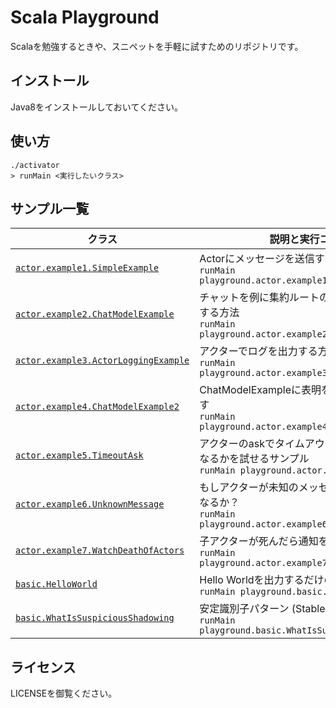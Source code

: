 # Scala Playground

Scalaを勉強するときや、スニペットを手軽に試すためのリポジトリです。

## インストール

Java8をインストールしておいてください。

## 使い方

```
./activator
> runMain <実行したいクラス>
```

## サンプル一覧

<!--begin-->
 クラス | 説明と実行コマンド
-------|----------------
[`actor.example1.SimpleExample`](https://github.com/suin/scala-playground/blob/master/src/main/scala/playground/actor/example1/SimpleExample.scala) | Actorにメッセージを送信するシンプルな例 <br> `runMain playground.actor.example1.SimpleExample` 
[`actor.example2.ChatModelExample`](https://github.com/suin/scala-playground/blob/master/src/main/scala/playground/actor/example2/ChatModelExample.scala) | チャットを例に集約ルートのActorを実行時に生成する方法 <br> `runMain playground.actor.example2.ChatModelExample` 
[`actor.example3.ActorLoggingExample`](https://github.com/suin/scala-playground/blob/master/src/main/scala/playground/actor/example3/ActorLoggingExample.scala) | アクターでログを出力する方法 <br> `runMain playground.actor.example3.ActorLoggingExample` 
[`actor.example4.ChatModelExample2`](https://github.com/suin/scala-playground/blob/master/src/main/scala/playground/actor/example4/ChatModelExample2.scala) | ChatModelExampleに表明を加えたバージョンです <br> `runMain playground.actor.example4.ChatModelExample2` 
[`actor.example5.TimeoutAsk`](https://github.com/suin/scala-playground/blob/master/src/main/scala/playground/actor/example5/TimeoutAsk.scala) | アクターのaskでタイムアウトを超過した場合どうなるかを試せるサンプル <br> `runMain playground.actor.example5.TimeoutAsk` 
[`actor.example6.UnknownMessage`](https://github.com/suin/scala-playground/blob/master/src/main/scala/playground/actor/example6/UnknownMessage.scala) | もしアクターが未知のメッセージを受信したらどうなるか？ <br> `runMain playground.actor.example6.UnknownMessage` 
[`actor.example7.WatchDeathOfActors`](https://github.com/suin/scala-playground/blob/master/src/main/scala/playground/actor/example7/WatchDeathOfActors.scala) | 子アクターが死んだら通知を受け取る例 <br> `runMain playground.actor.example7.WatchDeathOfActors` 
[`basic.HelloWorld`](https://github.com/suin/scala-playground/blob/master/src/main/scala/playground/basic/HelloWorld.scala) | Hello Worldを出力するだけのサンプル <br> `runMain playground.basic.HelloWorld` 
[`basic.WhatIsSuspiciousShadowing`](https://github.com/suin/scala-playground/blob/master/src/main/scala/playground/basic/WhatIsSuspiciousShadowing.scala) | 安定識別子パターン (Stable Identifier Patterns) <br> `runMain playground.basic.WhatIsSuspiciousShadowing` 

<!--end-->

## ライセンス

LICENSEを御覧ください。

